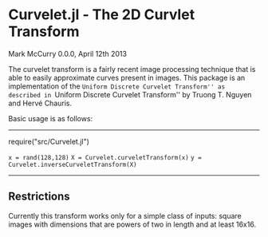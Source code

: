 Curvelet.jl - The 2D Curvlet Transform
======================================
Mark McCurry
0.0.0, April 12th 2013


The curvelet transform is a fairly recent image processing technique that is
able to easily approximate curves present in images.
This package is an implementation of the ``Uniform Discrete Curvelet Transform''
as described in ``Uniform Discrete Curvelet Transform'' by Truong T. Nguyen and
Hervé Chauris.

Basic usage is as follows:

----------------------------------------
require("src/Curvelet.jl")

`x = rand(128,128)`
`X = Curvelet.curveletTransform(x)`
`y = Curvelet.inverseCurveletTransform(X)`

----------------------------------------

Restrictions
------------

Currently this transform works only for a simple class of inputs:
square images with dimensions that are powers of two in length and at least
16x16.

